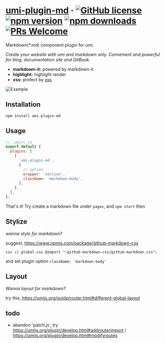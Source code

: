 # [umi-plugin-md](#) &middot; [![GitHub license](https://img.shields.io/badge/license-MIT-blue.svg)](https://github.com/chiaweilee/umi-plugin-md/blob/master/LICENSE) [![npm version](https://img.shields.io/npm/v/umi-plugin-md.svg?style=flat)](https://www.npmjs.com/package/umi-plugin-md) [![npm downloads](https://img.shields.io/npm/dm/umi-plugin-md.svg)](https://npmcharts.com/compare/umi-plugin-md?minimal=true) [![PRs Welcome](https://img.shields.io/badge/PRs-welcome-brightgreen.svg)](#)

Markdown(\*.md) component plugin for umi. 

*Create your website with umi and markdown only. Convenient and powerful for blog, documentation site and GitBook.*

* **markdown-it:** powered by markdown-it
* **highlight:** highlight render
* **xss:** protect by [xss](https://www.npmjs.com/package/xss)

![Example](https://raw.githubusercontent.com/chiaweilee/umi-plugin-md/master/Screenshot%202019-07-08%20at%2021.15.41.png)

## Installation

```
npm install umi-plugin-md
```

## Usage

```js
// .umirc.js
export default {
  plugins: [
    [
      `umi-plugin-md`,
      {
        // option
        wrapper: 'section',
        className: 'markdown-body',
      },
    ],
  ],
};
```

That's it!
Try create a markdown file under `pages`, and `npm start` then

## Stylize

*wanna style for markdown?*

suggest, https://www.npmjs.com/package/github-markdown-css

`css
// global.css
@import "~github-markdown-css/github-markdown.css";
`

and set plugin option `className: 'markdown-body'`

## Layout

*Wanna layout for markdown?*

try this, https://umijs.org/guide/router.html#different-global-layout

## todo

- abandon 'patch.js', try https://umijs.org/plugin/develop.html#addrouterimport / https://umijs.org/plugin/develop.html#modifyroutes
